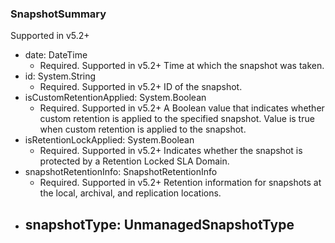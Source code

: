 ### SnapshotSummary
Supported in v5.2+

- date: DateTime
  - Required. Supported in v5.2+
  Time at which the snapshot was taken.
- id: System.String
  - Required. Supported in v5.2+
  ID of the snapshot.
- isCustomRetentionApplied: System.Boolean
  - Required. Supported in v5.2+
  A Boolean value that indicates whether custom retention is applied to the specified snapshot. Value is true when custom retention is applied to the snapshot.
- isRetentionLockApplied: System.Boolean
  - Required. Supported in v5.2+
  Indicates whether the snapshot is protected by a Retention Locked SLA Domain.
- snapshotRetentionInfo: SnapshotRetentionInfo
  - Required. Supported in v5.2+
  Retention information for snapshots at the local, archival, and replication locations.
- snapshotType: UnmanagedSnapshotType
  - 
